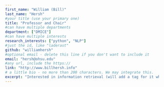 ```yaml
---
first_name: "William (Bill)"      
last_name: "Hersh"  
#your title (use your primary one)
title: "Professor and Chair" 
#can have multiple departments
department: ["DMICE"]   
#can have multiple interests 
research_interests: ["python", "NLP"]  
#just the id, like "laderast"
github: "williamhersh"
#optional email - delete this line if you don't want to include it
email: "hersh@ohsu.edu"
#any url, include the https:// 
link: "http://www.billhersh.info"   
# a little bio - no more than 200 characters. We may integrate this.
excerpt: "Interested in information retrieval (will add a tag for it when I get a chance), especially focused on text from the electronic health record. Also have long history of organizing challenge evaluations in biomedical domain. Also involved with CD2H." 
---
```

